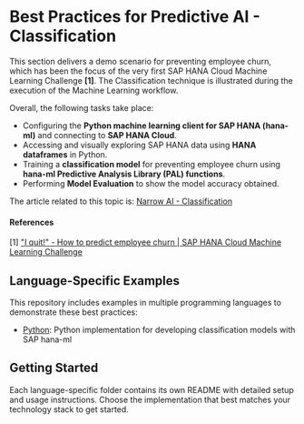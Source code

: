 # Best Practices for Predictive AI - Classification

This section delivers a demo scenario for preventing employee churn, which has been the focus of the very first SAP HANA Cloud Machine Learning Challenge **[1]**. The Classification technique is illustrated during the execution of the Machine Learning workflow.

Overall, the following tasks take place:

* Configuring the **Python machine learning client for SAP HANA (hana-ml)** and connecting to **SAP HANA Cloud**.
* Accessing and visually exploring SAP HANA data using **HANA dataframes** in Python.
* Training a **classification model** for preventing employee churn using **hana-ml Predictive Analysis Library (PAL) functions**.
* Performing **Model Evaluation** to show the model accuracy obtained.

The article related to this topic is: [Narrow AI - Classification](https://sap.sharepoint.com/sites/210313/SitePages/Narrow%20AI%20-%20Classification.aspx)


#### References
[1] ["I quit!" - How to predict employee churn | SAP HANA Cloud Machine Learning Challenge](https://community.sap.com/t5/technology-blogs-by-sap/quot-i-quit-quot-how-to-predict-employee-churn-sap-hana-cloud-machine/ba-p/13560188)


## Language-Specific Examples

This repository includes examples in multiple programming languages to demonstrate these best practices:

- [Python](./python/): Python implementation for developing classification models with SAP hana-ml


## Getting Started

Each language-specific folder contains its own README with detailed setup and usage instructions. Choose the implementation that best matches your technology stack to get started.